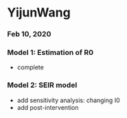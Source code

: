 # YijunWang
### Feb 10, 2020
### Model 1: Estimation of R0
- complete
### Model 2: SEIR model
- add sensitivity analysis: changing I0
- add post-intervention
